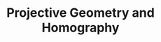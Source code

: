 ---
layout: page
title: Projective Geometry and Homography
description: Sep '22, Geometric Vision Course Assignment
img: assets/img/project_homo.jpg
importance: 4
redirect: https://www.andrew.cmu.edu/course/16-822/projects/gunjans/proj1/
category: individual
---